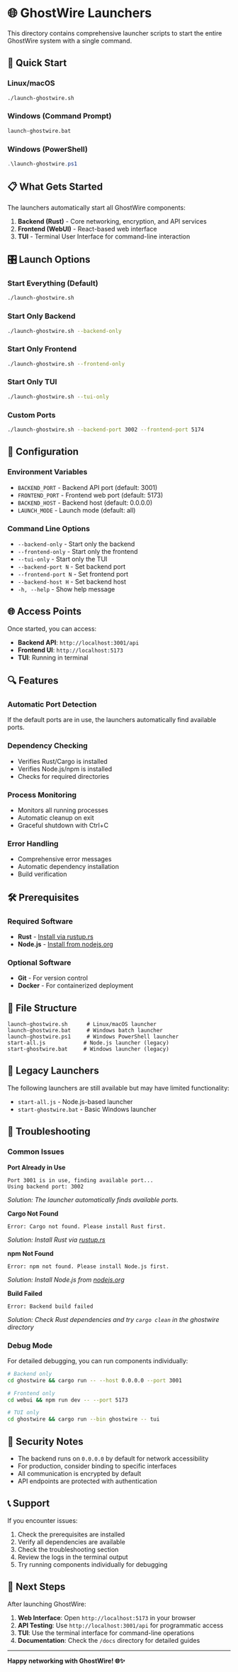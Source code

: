 # 🌐 GhostWire Launchers

This directory contains comprehensive launcher scripts to start the entire GhostWire system with a single command.

## 🚀 Quick Start

### Linux/macOS
```bash
./launch-ghostwire.sh
```

### Windows (Command Prompt)
```cmd
launch-ghostwire.bat
```

### Windows (PowerShell)
```powershell
.\launch-ghostwire.ps1
```

## 📋 What Gets Started

The launchers automatically start all GhostWire components:

1. **Backend (Rust)** - Core networking, encryption, and API services
2. **Frontend (WebUI)** - React-based web interface
3. **TUI** - Terminal User Interface for command-line interaction

## 🎛️ Launch Options

### Start Everything (Default)
```bash
./launch-ghostwire.sh
```

### Start Only Backend
```bash
./launch-ghostwire.sh --backend-only
```

### Start Only Frontend
```bash
./launch-ghostwire.sh --frontend-only
```

### Start Only TUI
```bash
./launch-ghostwire.sh --tui-only
```

### Custom Ports
```bash
./launch-ghostwire.sh --backend-port 3002 --frontend-port 5174
```

## 🔧 Configuration

### Environment Variables
- `BACKEND_PORT` - Backend API port (default: 3001)
- `FRONTEND_PORT` - Frontend web port (default: 5173)
- `BACKEND_HOST` - Backend host (default: 0.0.0.0)
- `LAUNCH_MODE` - Launch mode (default: all)

### Command Line Options
- `--backend-only` - Start only the backend
- `--frontend-only` - Start only the frontend
- `--tui-only` - Start only the TUI
- `--backend-port N` - Set backend port
- `--frontend-port N` - Set frontend port
- `--backend-host H` - Set backend host
- `-h, --help` - Show help message

## 🌐 Access Points

Once started, you can access:

- **Backend API**: `http://localhost:3001/api`
- **Frontend UI**: `http://localhost:5173`
- **TUI**: Running in terminal

## 🔍 Features

### Automatic Port Detection
If the default ports are in use, the launchers automatically find available ports.

### Dependency Checking
- Verifies Rust/Cargo is installed
- Verifies Node.js/npm is installed
- Checks for required directories

### Process Monitoring
- Monitors all running processes
- Automatic cleanup on exit
- Graceful shutdown with Ctrl+C

### Error Handling
- Comprehensive error messages
- Automatic dependency installation
- Build verification

## 🛠️ Prerequisites

### Required Software
- **Rust** - [Install via rustup.rs](https://rustup.rs/)
- **Node.js** - [Install from nodejs.org](https://nodejs.org/)

### Optional Software
- **Git** - For version control
- **Docker** - For containerized deployment

## 📁 File Structure

```
launch-ghostwire.sh      # Linux/macOS launcher
launch-ghostwire.bat     # Windows batch launcher
launch-ghostwire.ps1     # Windows PowerShell launcher
start-all.js            # Node.js launcher (legacy)
start-ghostwire.bat     # Windows launcher (legacy)
```

## 🔄 Legacy Launchers

The following launchers are still available but may have limited functionality:

- `start-all.js` - Node.js-based launcher
- `start-ghostwire.bat` - Basic Windows launcher

## 🐛 Troubleshooting

### Common Issues

**Port Already in Use**
```
Port 3001 is in use, finding available port...
Using backend port: 3002
```
*Solution: The launcher automatically finds available ports.*

**Cargo Not Found**
```
Error: Cargo not found. Please install Rust first.
```
*Solution: Install Rust via [rustup.rs](https://rustup.rs/)*

**npm Not Found**
```
Error: npm not found. Please install Node.js first.
```
*Solution: Install Node.js from [nodejs.org](https://nodejs.org/)*

**Build Failed**
```
Error: Backend build failed
```
*Solution: Check Rust dependencies and try `cargo clean` in the ghostwire directory*

### Debug Mode

For detailed debugging, you can run components individually:

```bash
# Backend only
cd ghostwire && cargo run -- --host 0.0.0.0 --port 3001

# Frontend only
cd webui && npm run dev -- --port 5173

# TUI only
cd ghostwire && cargo run --bin ghostwire -- tui
```

## 🔐 Security Notes

- The backend runs on `0.0.0.0` by default for network accessibility
- For production, consider binding to specific interfaces
- All communication is encrypted by default
- API endpoints are protected with authentication

## 📞 Support

If you encounter issues:

1. Check the prerequisites are installed
2. Verify all dependencies are available
3. Check the troubleshooting section
4. Review the logs in the terminal output
5. Try running components individually for debugging

## 🎯 Next Steps

After launching GhostWire:

1. **Web Interface**: Open `http://localhost:5173` in your browser
2. **API Testing**: Use `http://localhost:3001/api` for programmatic access
3. **TUI**: Use the terminal interface for command-line operations
4. **Documentation**: Check the `/docs` directory for detailed guides

---

**Happy networking with GhostWire! 🌐✨** 